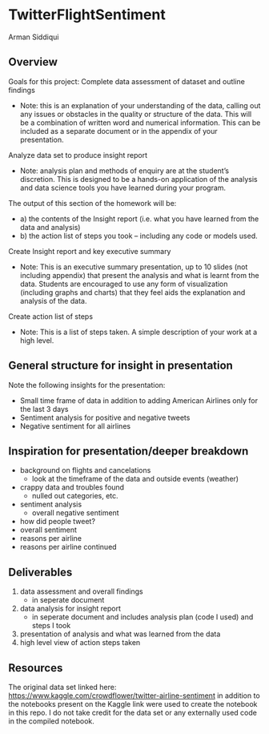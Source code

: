 # TwitterFlightSentiment
Arman Siddiqui

## Overview
Goals for this project:
Complete data assessment of dataset and outline findings
- Note: this is an explanation of your understanding of the data, calling out any issues or obstacles in the quality or structure of the data. This will be a combination of written word and numerical information. This can be included as a separate document or in the appendix of your presentation.

Analyze data set to produce insight report
- Note: analysis plan and methods of enquiry are at the student’s discretion. This is designed to be a hands-on application of the analysis and data science tools you have learned during your program.

The output of this section of the homework will be:
- a) the contents of the Insight report (i.e. what you have learned from the data and analysis)
- b) the action list of steps you took – including any code or models used.

Create Insight report and key executive summary
- Note: This is an executive summary presentation, up to 10 slides (not including appendix) that present the analysis and what is learnt from the data. Students are encouraged to use any form of visualization (including graphs and charts) that they feel aids the explanation and analysis of the data.

Create action list of steps
- Note: This is a list of steps taken. A simple description of your work at a high level.

## General structure for insight in presentation
Note the following insights for the presentation:
- Small time frame of data in addition to adding American Airlines only for the last 3 days
- Sentiment analysis for positive and negative tweets
- Negative sentiment for all airlines

## Inspiration for presentation/deeper breakdown
- background on flights and cancelations
    - look at the timeframe of the data and outside events (weather)
- crappy data and troubles found
    - nulled out categories, etc.
- sentiment analysis
    - overall negative sentiment
- how did people tweet?
- overall sentiment
- reasons per airline
- reasons per airline continued

## Deliverables
1. data assessment and overall findings
    - in seperate document
2. data analysis for insight report
    - in seperate document and includes analysis plan (code I used) and steps I took
3. presentation of analysis and what was learned from the data
4. high level view of action steps taken

## Resources
The original data set linked here: https://www.kaggle.com/crowdflower/twitter-airline-sentiment in addition to the notebooks present on the Kaggle link were used to create
the notebook in this repo. I do not take credit for the data set or any externally used code in the compiled notebook.